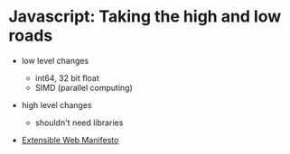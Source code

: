 # Javascript: Taking the high and low roads

- low level changes
  - int64, 32 bit float
  - SIMD (parallel computing)

- high level changes
  - shouldn't need libraries

- [Extensible Web Manifesto](http://extensiblewebmanifesto.org/)
